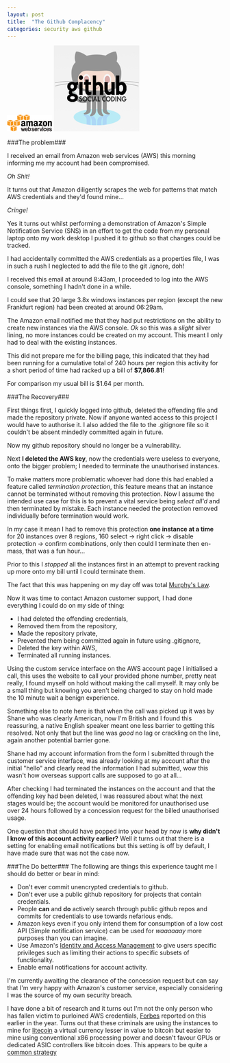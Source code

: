 ```yaml
---
layout: post
title:  "The Github Complacency"
categories: security aws github
---
```

![AWS Logo](/assets/aws_logo_small.png)  ![Github Logo](/assets/github_logo_small.jpg)

###The problem###

I received an email from Amazon web services (AWS) this morning informing me my account had been compromised.

*Oh Shit!*

It turns out that Amazon diligently scrapes the web for patterns that match AWS credentials and they'd found mine...

*Cringe!*

Yes it turns out whilst performing a demonstration of Amazon's Simple Notification Service (SNS) in an effort to get the code from my personal laptop onto my work desktop I pushed it to github so that changes could be tracked.

I had accidentally committed the AWS credentials as a properties file, I was in such a rush I neglected to add the file to the git .ignore, doh!

I received this email at around 8:43am, I proceeded to log into the AWS console, something I hadn't done in a while.

I could see that 20 large 3.8x windows instances per region (except the new Frankfurt region) had been created at around 06:29am. 

The Amazon email notified me that they had put restrictions on the ability to create new instances via the AWS console. *Ok* so this was a *slight* silver lining, no more instances could be created on my account. This meant I only had to deal with the existing instances. 

This did not prepare me for the billing page, this indicated that they had been running for a cumulative total of 240 hours per region this activity for a short period of time had racked up a bill of **$7,866.81**!

For comparison my usual bill is $1.64 per month.

###The Recovery###

First things first, I quickly logged into github, deleted the offending file and made the repository private. Now if anyone wanted access to this project I would have to authorise it. I also added the file to the .gitignore file so it couldn't be absent mindedly committed again in future.

Now my github repository should no longer be a vulnerability.

Next **I deleted the AWS key**, now the credentials were useless to everyone, onto the bigger problem; I needed to terminate the unauthorised instances.

To make matters more problematic whoever had done this had enabled a feature called *termination protection*, this feature means that an instance cannot be terminated without removing this protection. Now I assume the intended use case for this is to prevent a vital service being *select all'd* and then terminated by mistake. Each instance needed the protection removed individually before termination would work.

In my case it mean I had to remove this protection **one instance at a time** for 20 instances over 8 regions, 160 select -> right click -> disable protection -> confirm combinations, only then could I terminate then en-mass, that was a fun hour... 

Prior to this I *stopped* all the instances first in an attempt to prevent racking up more onto my bill until I could terminate them.

The fact that this was happening on my day off was total [Murphy's Law][Murphy's Law].

Now it was time to contact Amazon customer support, I had done everything I could do on my side of thing:

- I had deleted the offending credentials,
- Removed them from the repository, 
- Made the repository private,
- Prevented them being committed again in future using .gitignore, 
- Deleted the key within AWS,
- Terminated all running instances. 

Using the custom service interface on the AWS account page I initialised a call, this uses the website to call your provided phone number, pretty neat really, I found myself on hold without making the call myself. It may only be a small thing but knowing you aren't being charged to stay on hold made the 10 minute wait a benign experience.

Something else to note here is that when the call was picked up it was by Shane who was clearly American, now I'm British and I found this reassuring, a native English speaker meant one less barrier to getting this resolved. Not only that but the line was *good* no lag or crackling on the line, again another potential barrier gone. 

Shane had my account information from the form I submitted through the customer service interface, was already looking at my account after the initial "hello" and clearly read the information I had submitted, wow this wasn't how overseas support calls are supposed to go at all...

After checking I had terminated  the instances on the account and that the offending key had been deleted, I was reassured about what the next stages would be; the account would be monitored for unauthorised use over 24 hours followed by a concession request for the billed unauthorised usage.

One question that should have popped into your head by now is **why didn't I know of this account activity earlier?** Well it turns out that there is a setting for enabling email notifications but this setting is off by default, I have made sure that was not the case now.

###The Do better###
The following are things this experience taught me I should do better or bear in mind:

* Don't ever commit unencrypted credentials to github.
* Don't ever use a public github repository for projects that contain credentials.
* People **can** and **do** actively search through public github repos and commits for credentials to use towards nefarious ends.
* Amazon keys even if you only intend them for consumption of a low cost API (Simple notification service) can be used for *waaaaaay* more purposes than you can imagine.
* Use Amazon's [Identity and Access Management][Identity and Access Management] to give users specific privileges such as limiting their actions to specific subsets of functionality.
* Enable email notifications for account activity.

I'm currently awaiting the clearance of the concession request but can say that I'm very happy with Amazon's customer service, especially considering I was the source of my own security breach.

I have done a bit of research and it turns out I'm not the only person who has fallen victim to purloined AWS credentials, [Forbes][Forbes Report] reported on this earlier in the year. Turns out that these criminals are using the instances to mine for [litecoin][litecoin] a virtual currency lesser in value to bitcoin but easier to mine using conventional x86 processing power and doesn't favour GPUs or dedicated ASIC controllers like bitcoin does. This appears to be quite a [common strategy][Litecoin Mining]

[Identity and Access Management]: http://aws.amazon.com/iam/
[Forbes Report]: http://www.forbes.com/sites/runasandvik/2014/01/14/attackers-scrape-github-for-cloud-service-credentials-hijack-account-to-mine-virtual-currency/
[litecoin]: https://litecoin.org/
[Litecoin Mining]: http://vertis.io/2013/12/16/unauthorised-litecoin-mining.html
[Murphy's Law]: http://www.murphys-laws.com/

